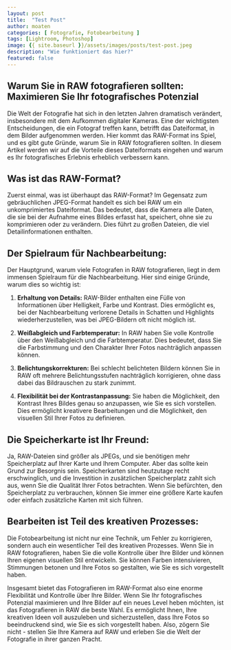 ```yaml
---
layout: post
title:  "Test Post"
author: moaten
categories: [ Fotografie, Fotobearbeitung ]
tags: [Lightroom, Photoshop]
image: {{ site.baseurl }}/assets/images/posts/test-post.jpeg
description: "Wie funktioniert das hier?"
featured: false
---
```

## Warum Sie in RAW fotografieren sollten: Maximieren Sie Ihr fotografisches Potenzial

Die Welt der Fotografie hat sich in den letzten Jahren dramatisch verändert, insbesondere mit dem Aufkommen digitaler Kameras. Eine der wichtigsten Entscheidungen, die ein Fotograf treffen kann, betrifft das Dateiformat, in dem Bilder aufgenommen werden. Hier kommt das RAW-Format ins Spiel, und es gibt gute Gründe, warum Sie in RAW fotografieren sollten. In diesem Artikel werden wir auf die Vorteile dieses Dateiformats eingehen und warum es Ihr fotografisches Erlebnis erheblich verbessern kann.

## Was ist das RAW-Format?

Zuerst einmal, was ist überhaupt das RAW-Format? Im Gegensatz zum gebräuchlichen JPEG-Format handelt es sich bei RAW um ein unkomprimiertes Dateiformat. Das bedeutet, dass die Kamera alle Daten, die sie bei der Aufnahme eines Bildes erfasst hat, speichert, ohne sie zu komprimieren oder zu verändern. Dies führt zu großen Dateien, die viel Detailinformationen enthalten.

## Der Spielraum für Nachbearbeitung:

Der Hauptgrund, warum viele Fotografen in RAW fotografieren, liegt in dem immensen Spielraum für die Nachbearbeitung. Hier sind einige Gründe, warum dies so wichtig ist:

1. **Erhaltung von Details:** RAW-Bilder enthalten eine Fülle von Informationen über Helligkeit, Farbe und Kontrast. Dies ermöglicht es, bei der Nachbearbeitung verlorene Details in Schatten und Highlights wiederherzustellen, was bei JPEG-Bildern oft nicht möglich ist.

2. **Weißabgleich und Farbtemperatur:** In RAW haben Sie volle Kontrolle über den Weißabgleich und die Farbtemperatur. Dies bedeutet, dass Sie die Farbstimmung und den Charakter Ihrer Fotos nachträglich anpassen können.

3. **Belichtungskorrekturen:** Bei schlecht belichteten Bildern können Sie in RAW oft mehrere Belichtungsstufen nachträglich korrigieren, ohne dass dabei das Bildrauschen zu stark zunimmt.

4. **Flexibilität bei der Kontrastanpassung:** Sie haben die Möglichkeit, den Kontrast Ihres Bildes genau so anzupassen, wie Sie es sich vorstellen. Dies ermöglicht kreativere Bearbeitungen und die Möglichkeit, den visuellen Stil Ihrer Fotos zu definieren.

## Die Speicherkarte ist Ihr Freund:

Ja, RAW-Dateien sind größer als JPEGs, und sie benötigen mehr Speicherplatz auf Ihrer Karte und Ihrem Computer. Aber das sollte kein Grund zur Besorgnis sein. Speicherkarten sind heutzutage recht erschwinglich, und die Investition in zusätzlichen Speicherplatz zahlt sich aus, wenn Sie die Qualität Ihrer Fotos betrachten. Wenn Sie befürchten, den Speicherplatz zu verbrauchen, können Sie immer eine größere Karte kaufen oder einfach zusätzliche Karten mit sich führen.

## Bearbeiten ist Teil des kreativen Prozesses:

Die Fotobearbeitung ist nicht nur eine Technik, um Fehler zu korrigieren, sondern auch ein wesentlicher Teil des kreativen Prozesses. Wenn Sie in RAW fotografieren, haben Sie die volle Kontrolle über Ihre Bilder und können Ihren eigenen visuellen Stil entwickeln. Sie können Farben intensivieren, Stimmungen betonen und Ihre Fotos so gestalten, wie Sie es sich vorgestellt haben.

Insgesamt bietet das Fotografieren im RAW-Format also eine enorme Flexibilität und Kontrolle über Ihre Bilder. Wenn Sie Ihr fotografisches Potenzial maximieren und Ihre Bilder auf ein neues Level heben möchten, ist das Fotografieren in RAW die beste Wahl. Es ermöglicht Ihnen, Ihre kreativen Ideen voll auszuleben und sicherzustellen, dass Ihre Fotos so beeindruckend sind, wie Sie es sich vorgestellt haben. Also, zögern Sie nicht - stellen Sie Ihre Kamera auf RAW und erleben Sie die Welt der Fotografie in ihrer ganzen Pracht.
